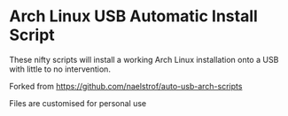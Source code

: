 # Arch Linux USB Automatic Install Script

These nifty scripts will install a working Arch Linux installation onto a USB with little to no intervention.

Forked from https://github.com/naelstrof/auto-usb-arch-scripts

Files are customised for personal use
